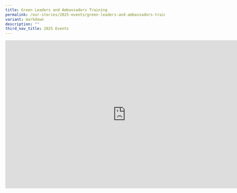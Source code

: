 ```yaml
---
title: Green Leaders and Ambassadors Training
permalink: /our-stories/2025-events/green-leaders-and-ambassadors-training/
variant: markdown
description: ""
third_nav_title: 2025 Events
---
```

<iframe allowfullscreen="true" height="469" width="760" frameborder="0" src="https://docs.google.com/presentation/d/e/2PACX-1vR_Mz3VL1XxSe9MSvv47dfFqDGkvB0yAiFLiNiqV8VkitbAbZqjPGZsiKo57NpNT_r3omci8gqCJPS_/pubembed?start=true&amp;loop=true&amp;delayms=3000"></iframe>